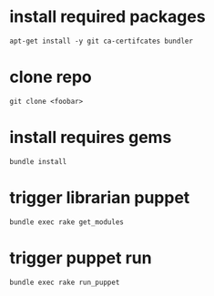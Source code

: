 # install required packages
```apt-get install -y git ca-certifcates bundler```

# clone repo
```git clone <foobar>```

# install requires gems
```bundle install```

# trigger librarian puppet
```bundle exec rake get_modules```

# trigger puppet run
```bundle exec rake run_puppet```
